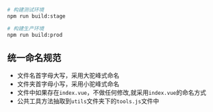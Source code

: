 ```bash
# 构建测试环境
npm run build:stage

# 构建生产环境
npm run build:prod
```

## 统一命名规范
- 文件名首字母大写，采用大驼峰式命名
- 文件夹首字母小写，采用小驼峰式命名
- 文件中如果存在`index.vue`，不做任何修改,就采用`index.vue`的命名方式
- 公共工具方法抽取到`utils`文件夹下的`tools.js`文件中